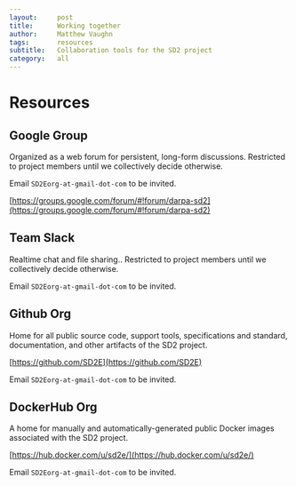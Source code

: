 ```yaml
---
layout:     post
title:      Working together
author:     Matthew Vaughn
tags: 		resources
subtitle:  	Collaboration tools for the SD2 project
category:   all
---
```


# Resources

## Google Group

Organized as a web forum for persistent, long-form discussions. Restricted to project members until we collectively decide otherwise.

Email `SD2Eorg-at-gmail-dot-com` to be invited.

[https://groups.google.com/forum/#!forum/darpa-sd2](https://groups.google.com/forum/#!forum/darpa-sd2)

## Team Slack

Realtime chat and file sharing.. Restricted to project members until we collectively decide otherwise.

Email `SD2Eorg-at-gmail-dot-com` to be invited.

## Github Org

Home for all public source code, support tools, specifications and standard, documentation, and other artifacts of the SD2 project. 

[https://github.com/SD2E](https://github.com/SD2E)

Email `SD2Eorg-at-gmail-dot-com` to be invited.

## DockerHub Org

A home for manually and automatically-generated public Docker images associated with the SD2 project.

[https://hub.docker.com/u/sd2e/](https://hub.docker.com/u/sd2e/)

Email `SD2Eorg-at-gmail-dot-com` to be invited.

